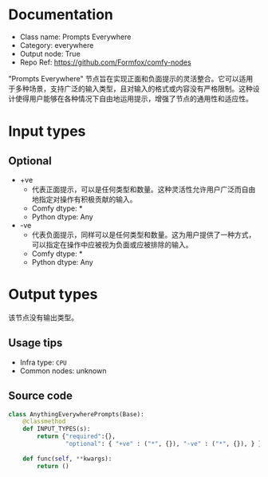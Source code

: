 
# Documentation
- Class name: Prompts Everywhere
- Category: everywhere
- Output node: True
- Repo Ref: https://github.com/Formfox/comfy-nodes

"Prompts Everywhere" 节点旨在实现正面和负面提示的灵活整合。它可以适用于多种场景，支持广泛的输入类型，且对输入的格式或内容没有严格限制。这种设计使得用户能够在各种情况下自由地运用提示，增强了节点的通用性和适应性。

# Input types
## Optional
- +ve
    - 代表正面提示，可以是任何类型和数量。这种灵活性允许用户广泛而自由地指定对操作有积极贡献的输入。
    - Comfy dtype: *
    - Python dtype: Any
- -ve
    - 代表负面提示，同样可以是任何类型和数量。这为用户提供了一种方式，可以指定在操作中应被视为负面或应被排除的输入。
    - Comfy dtype: *
    - Python dtype: Any

# Output types
该节点没有输出类型。


## Usage tips
- Infra type: `CPU`
- Common nodes: unknown


## Source code
```python
class AnythingEverywherePrompts(Base):
    @classmethod
    def INPUT_TYPES(s):
        return {"required":{}, 
                "optional": { "+ve" : ("*", {}), "-ve" : ("*", {}), } }
    
    def func(self, **kwargs):
        return ()

```
